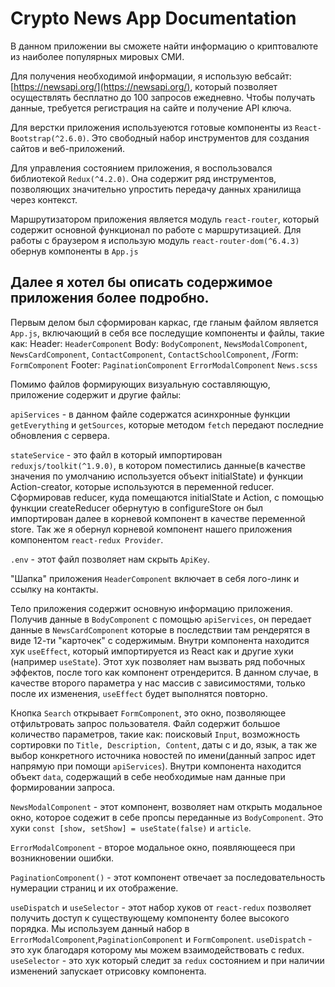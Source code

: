 # Crypto News App Documentation

В данном приложении вы сможете найти информацию о криптовалюте из наиболее популярных мировых СМИ.

Для получения необходимой информации, я использую вебсайт: [https://newsapi.org/](https://newsapi.org/), который позволяет осуществлять бесплатно до 100 запросов ежедневно. Чтобы получать данные, требуется регистрация на сайте и получение API ключа.

Для верстки приложения используеются готовые компоненты из `React-Bootstrap(^2.6.0)`. Это свободный набор инструментов для создания сайтов и веб-приложений.

Для управления состоянием приложения, я воспользовался библиотекой `Redux(^4.2.0)`. Она содержит ряд инструментов, позволяющих значительно упростить передачу данных хранилища через контекст.

Маршрутизатором приложения является модуль `react-router`, который содержит основной функционал по работе с маршрутизацией. Для работы с браузером я использую модуль `react-router-dom(^6.4.3)` обернув компоненты в `App.js`

## Далее я хотел бы описать содержимое приложения более подробно.

Первым делом был сформирован каркас, где гланым файлом является `App.js`, включающий в себя все последущие компоненты и файлы, такие как:
Header: `HeaderComponent`
Body: `BodyComponent`, `NewsModalComponent`, `NewsCardComponent`, `ContactComponent`, `ContactSchoolComponent`, /Form: `FormComponent`
Footer: `PaginationComponent`
`ErrorModalComponent`
`News.scss`

Помимо файлов формирующих визуальную составляющую, приложение содержит и другие файлы:

`apiServices` - в данном файле содержатся асинхронные функции `getEverything` и `getSources`, которые методом `fetch` передают последние обновления с сервера.

`stateService` - это файл в который импортирован `reduxjs/toolkit(^1.9.0)`, в котором поместились данные(в качестве значения по умолчанию используется объект initialState) и функции Action-creator, которые используются в переменной reducer. Сформировав reducer, куда помещаются initialState и Action, с помощью функции createReducer обернутую в configureStore он был импортирован далее в корневой компонент в качестве переменной store. Так же я обернул корневой компонент нашего приложения компонентом `react-redux Provider`.

`.env` - этот файл позволяет нам скрыть `ApiKey`.

"Шапка" приложения `HeaderComponent` включает в себя лого-линк и ссылку на контакты.

Тело приложения содержит основную информацию приложения. Получив данные в `BodyComponent` с помощью `apiServices`, он передает данные в `NewsCardComponent` которые в последствии там рендерятся в виде 12-ти "карточек" с содержимым.
Внутри компонента находится хук `useEffect`, который импортируется из React как и другие хуки (например `useState`). Этот хук позволяет нам вызвать ряд побочных эффектов, после того как компонент отрендерится. В данном случае, в качестве второго параметра у нас массив с зависимостями, только после их изменения, `useEffect` будет выполнятся повторно.

Кнопка `Search` открывает `FormComponent`, это окно, позволяющее отфильтровать запрос пользователя. Файл содержит большое количество параметров, такие как: поисковый `Input`, возможность сортировки по `Title, Description, Content`, даты с и до, язык, а так же выбор конкретного источника новостей по имени(данный запрос идет напрямую при помощи `apiServices`). Внутри компонента находится объект
`data`, содержащий в себе необходимые нам данные при формировании запроса.

`NewsModalComponent` - этот компонент, возволяет нам открыть модальное окно, которое содежит в себе пропсы переданные из `BodyComponent`. Это хуки `const [show, setShow] = useState(false)` и `article`.

`ErrorModalComponent` - второе модальное окно, появляющееся при возникновении ошибки.

`PaginationComponent()` - этот компонент отвечает за последовательность нумерации страниц и их отображение.

`useDispatch` и `useSelector` - этот набор хуков от `react-redux` позволяет получить доступ к существующему компоненту более высокого порядка. Мы используем данный набор в `ErrorModalComponent`,`PaginationComponent` и `FormComponent`. `useDispatch` - это хук благодаря которому мы можем взаимодействовать с redux. `useSelector` - это хук который следит за `redux` состоянием и при наличии изменений запускает отрисовку компонента.
